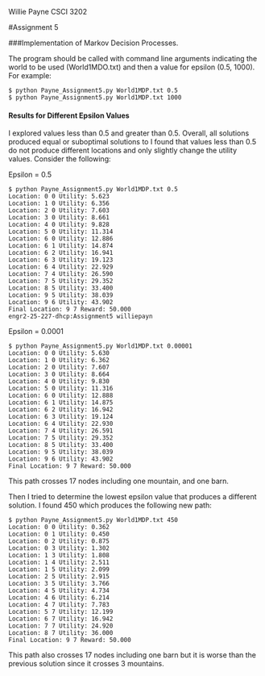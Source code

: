 Willie Payne
CSCI 3202

#Assignment 5

###Implementation of Markov Decision Processes.

The program should be called with command line arguments indicating the world to be used (World1MDO.txt) and then a value for epsilon (0.5, 1000). For example:

```
$ python Payne_Assignment5.py World1MDP.txt 0.5
$ python Payne_Assignment5.py World1MDP.txt 1000
```

#### Results for Different Epsilon Values

I explored values less than 0.5 and greater than 0.5. Overall, all solutions produced equal or suboptimal solutions to  I found that values less than 0.5 do not produce different locations and only slightly change the utility values. Consider the following:

Epsilon = 0.5

```
$ python Payne_Assignment5.py World1MDP.txt 0.5
Location: 0 0 Utility: 5.623
Location: 1 0 Utility: 6.356
Location: 2 0 Utility: 7.603
Location: 3 0 Utility: 8.661
Location: 4 0 Utility: 9.828
Location: 5 0 Utility: 11.314
Location: 6 0 Utility: 12.886
Location: 6 1 Utility: 14.874
Location: 6 2 Utility: 16.941
Location: 6 3 Utility: 19.123
Location: 6 4 Utility: 22.929
Location: 7 4 Utility: 26.590
Location: 7 5 Utility: 29.352
Location: 8 5 Utility: 33.400
Location: 9 5 Utility: 38.039
Location: 9 6 Utility: 43.902
Final Location: 9 7 Reward: 50.000
engr2-25-227-dhcp:Assignment5 williepayn
```

Epsilon = 0.0001

```
$ python Payne_Assignment5.py World1MDP.txt 0.00001
Location: 0 0 Utility: 5.630
Location: 1 0 Utility: 6.362
Location: 2 0 Utility: 7.607
Location: 3 0 Utility: 8.664
Location: 4 0 Utility: 9.830
Location: 5 0 Utility: 11.316
Location: 6 0 Utility: 12.888
Location: 6 1 Utility: 14.875
Location: 6 2 Utility: 16.942
Location: 6 3 Utility: 19.124
Location: 6 4 Utility: 22.930
Location: 7 4 Utility: 26.591
Location: 7 5 Utility: 29.352
Location: 8 5 Utility: 33.400
Location: 9 5 Utility: 38.039
Location: 9 6 Utility: 43.902
Final Location: 9 7 Reward: 50.000
```

This path crosses 17 nodes including one mountain, and one barn.

Then I tried to determine the lowest epsilon value that produces a different solution. I found 450 which produces the following new path:
```
$ python Payne_Assignment5.py World1MDP.txt 450
Location: 0 0 Utility: 0.362
Location: 0 1 Utility: 0.450
Location: 0 2 Utility: 0.875
Location: 0 3 Utility: 1.302
Location: 1 3 Utility: 1.808
Location: 1 4 Utility: 2.511
Location: 1 5 Utility: 2.099
Location: 2 5 Utility: 2.915
Location: 3 5 Utility: 3.766
Location: 4 5 Utility: 4.734
Location: 4 6 Utility: 6.214
Location: 4 7 Utility: 7.783
Location: 5 7 Utility: 12.199
Location: 6 7 Utility: 16.942
Location: 7 7 Utility: 24.920
Location: 8 7 Utility: 36.000
Final Location: 9 7 Reward: 50.000
```

This path also crosses 17 nodes including one barn but it is worse than the previous solution since it crosses 3 mountains.
